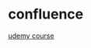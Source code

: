 # confluence

[udemy course](https://www.udemy.com/course/draft/446988/learn/lecture/2638082?start=0#overview)

###
